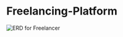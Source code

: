 # Freelancing-Platform


![ERD for Freelancer](Freelancing-Platform/freelancer_project.drawio.png)

